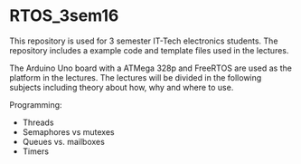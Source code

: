 # RTOS_3sem16
This repository is used for 3 semester IT-Tech electronics students. The repository includes a example code and template files used in the lectures. 

The Arduino Uno board with a ATMega 328p and FreeRTOS are used as the platform in the lectures. The lectures will be divided in the following subjects including theory about how, why and where to use. 

Programming:
* Threads
* Semaphores vs mutexes
* Queues vs. mailboxes
* Timers



